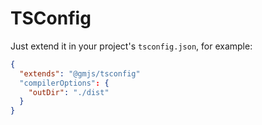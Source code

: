 # TSConfig

Just extend it in your project's `tsconfig.json`, for example:

```json
{
  "extends": "@gmjs/tsconfig"
  "compilerOptions": {
    "outDir": "./dist"
  }
}
```